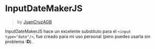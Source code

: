 # InputDateMakerJS
> by [JuanCruzAGB](https://github.com/JuanCruzAGB)

InputDateMakerJS hace un excelente substituto para el `<input type="date"/>`, fue creado para mi uso personal (pero puedes usarla sin problema **:D**).